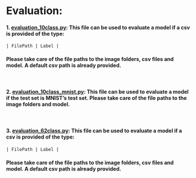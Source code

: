 # Evaluation:

#### 1. [evaluation_10class.py](./evaluation_10class.py): This file can be used to evaluate a model if a csv is provided of the type:

    | FilePath | Label |

#### Please take care of the file paths to the image folders, csv files and model. A default csv path is already provided.

<br>

#### 2. [evaluation_10class_mnist.py](./evaluation_10class_mnist.py): This file can be used to evaluate a model if the test set is MNIST’s test set. Please take care of the file paths to the image folders and model.

<br>

#### 3. [evaluation_62class.py](./evaluation_62class.py): This file can be used to evaluate a model if a csv is provided of the type:

    | FilePath | Label |

#### Please take care of the file paths to the image folders, csv files and model. A default csv path is already provided.
